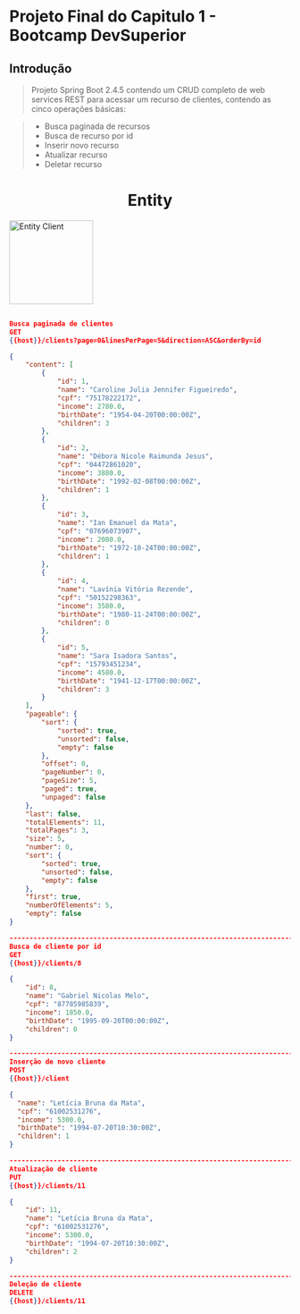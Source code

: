 # Projeto Final do Capitulo 1 - Bootcamp DevSuperior

## Introdução

>Projeto Spring Boot 2.4.5 contendo um CRUD completo de web services REST para acessar um recurso de clientes, contendo as cinco operações básicas:

> * Busca paginada de recursos
> * Busca de recurso por id
 >* Inserir novo recurso
 >* Atualizar recurso
> * Deletar recurso


## 

<h1 align="center">
  Entity
</h1>


<p align="left">
  <a href="https://rahuldkjain.github.io/gh-profile-readme-generator">
    <img alt="Entity Client" src="https://lh6.googleusercontent.com/cVsaNj1RpuBJPn36BX6gqDk32nlEg3rdwtlxii0_vs3Ncp2hJo6NIXbBq6SM-oiL4hsD32hZE2HoCHPFHgfPrgpHiI1OWeH3YoJ73JwkkG9T7CBlbqkROCuRfILbtRMxCsaBs2Cs" width="150"  />
  </a>
</p>

```json

Busca paginada de clientes
GET
{{host}}/clients?page=0&linesPerPage=5&direction=ASC&orderBy=id

{
    "content": [
        {
            "id": 1,
            "name": "Caroline Julia Jennifer Figueiredo",
            "cpf": "75178222172",
            "income": 2780.0,
            "birthDate": "1954-04-20T00:00:00Z",
            "children": 3
        },
        {
            "id": 2,
            "name": "Débora Nicole Raimunda Jesus",
            "cpf": "04472861020",
            "income": 3880.0,
            "birthDate": "1992-02-08T00:00:00Z",
            "children": 1
        },
        {
            "id": 3,
            "name": "Ian Emanuel da Mata",
            "cpf": "07696073907",
            "income": 2080.0,
            "birthDate": "1972-10-24T00:00:00Z",
            "children": 1
        },
        {
            "id": 4,
            "name": "Lavínia Vitória Rezende",
            "cpf": "50152298363",
            "income": 3580.0,
            "birthDate": "1980-11-24T00:00:00Z",
            "children": 0
        },
        {
            "id": 5,
            "name": "Sara Isadora Santos",
            "cpf": "15793451234",
            "income": 4580.0,
            "birthDate": "1941-12-17T00:00:00Z",
            "children": 3
        }
    ],
    "pageable": {
        "sort": {
            "sorted": true,
            "unsorted": false,
            "empty": false
        },
        "offset": 0,
        "pageNumber": 0,
        "pageSize": 5,
        "paged": true,
        "unpaged": false
    },
    "last": false,
    "totalElements": 11,
    "totalPages": 3,
    "size": 5,
    "number": 0,
    "sort": {
        "sorted": true,
        "unsorted": false,
        "empty": false
    },
    "first": true,
    "numberOfElements": 5,
    "empty": false
}

--------------------------------------------------------------------------------------------------
Busca de cliente por id
GET
{{host}}/clients/8

{
    "id": 8,
    "name": "Gabriel Nicolas Melo",
    "cpf": "87785985839",
    "income": 1850.0,
    "birthDate": "1995-09-20T00:00:00Z",
    "children": 0
}

--------------------------------------------------------------------------------------------------
Inserção de novo cliente
POST
{{host}}/client

{
  "name": "Letícia Bruna da Mata",
  "cpf": "61002531276",
  "income": 5300.0,
  "birthDate": "1994-07-20T10:30:00Z",
  "children": 1
}

--------------------------------------------------------------------------------------------------
Atualização de cliente
PUT
{{host}}/clients/11

{
    "id": 11,
    "name": "Letícia Bruna da Mata",
    "cpf": "61002531276",
    "income": 5300.0,
    "birthDate": "1994-07-20T10:30:00Z",
    "children": 2
}

--------------------------------------------------------------------------------------------------
Deleção de cliente
DELETE
{{host}}/clients/11

```
